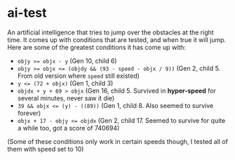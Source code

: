 # ai-test
An artificial intelligence that tries to jump over the obstacles at the right time. It comes up with conditions that are tested, and when true it will jump. Here are some of the greatest conditions it has come up with:
* `objy >= objx - y` (Gen 10, child 6)
* `objy >= objx <= (objdy && (93 - speed - objx / 9))` (Gen 2, child 5. From old version where `speed` still existed)
* `y <= (72 + objx)` (Gen 1, child 3)
* `objdx + y + 69 > objx` (Gen 16, child 5. Survived in **hyper-speed** for several minutes, never saw it die)
* `39 && objx <= (y) - ((89))` (Gen 1, child 8. Also seemed to survive forever)
* `objx + 17 - objy <= objdx` (Gen 2, child 17. Seemed to survive for quite a while too, got a score of 740694)

(Some of these conditions only work in certain speeds though, I tested all of them with speed set to 10)
